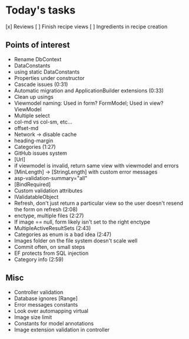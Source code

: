 ﻿# Today's tasks

[x] Reviews
[ ] Finish recipe views
[ ] Ingredients in recipe creation

## Points of interest

- Rename DbContext
- DataConstants
- using static DataConstants
- Properties under constructor
- Cascade issues (0:31)
- Automatic migration and ApplicationBuilder extensions (0:33)
- Clean up usings
- Viewmodel naming: Used in form? FormModel; Used in view? ViewModel
- Multiple select
- col-md vs col-sm, etc...
- offset-md
- Network -> disable cache
- heading-margin
- Categories (1:27)
- GitHub issues system
- \[Url\]
- if viewmodel is invalid, return same view with viewmodel and errors
- [MinLength] -> [StringLength] with custom error messages
- asp-validation-summary="all"
- [BindRequired]
- Custom validation attributes
- IValidatableObject
- Refresh, don't just return a particular view so the user doesn't resend the form on refresh (2:08)
- enctype, multiple files (2:27)
- If image == null, form likely isn't set to the right enctype
- MultipleActiveResultSets (2:43)
- Categories as enum is a bad idea (2:47)
- Images folder on the file system doesn't scale well
- Commit often, on small steps
- EF protects from SQL injection
- Category info (2:59)

## Misc

- Controller validation
- Database ignores \[Range\]
- Error messages constants
- Look over automapping virtual
- Image size limit
- Constants for model annotations
- Image extension validation in controller
